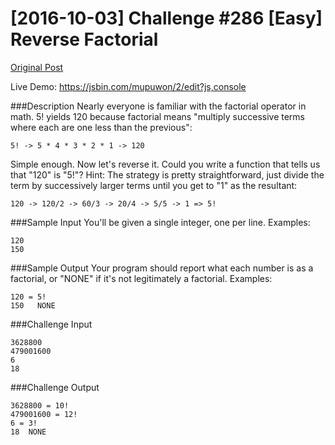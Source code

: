 # [2016-10-03] Challenge #286 [Easy] Reverse Factorial
[Original Post](https://www.reddit.com/r/dailyprogrammer/comments/55nior/20161003_challenge_286_easy_reverse_factorial/)

Live Demo: https://jsbin.com/mupuwon/2/edit?js,console

###Description
Nearly everyone is familiar with the factorial operator in math. 5! yields 120 because factorial means "multiply successive terms where each are one less than the previous":

```
5! -> 5 * 4 * 3 * 2 * 1 -> 120
```

Simple enough.
Now let's reverse it. Could you write a function that tells us that "120" is "5!"?
Hint: The strategy is pretty straightforward, just divide the term by successively larger terms until you get to "1" as the resultant:

```
120 -> 120/2 -> 60/3 -> 20/4 -> 5/5 -> 1 => 5!
```

###Sample Input
You'll be given a single integer, one per line. Examples:

```
120
150
```

###Sample Output
Your program should report what each number is as a factorial, or "NONE" if it's not legitimately a factorial. Examples:

```
120 = 5!
150   NONE
```

###Challenge Input

```
3628800
479001600
6
18
```

###Challenge Output

```
3628800 = 10!
479001600 = 12!
6 = 3!
18  NONE
```

